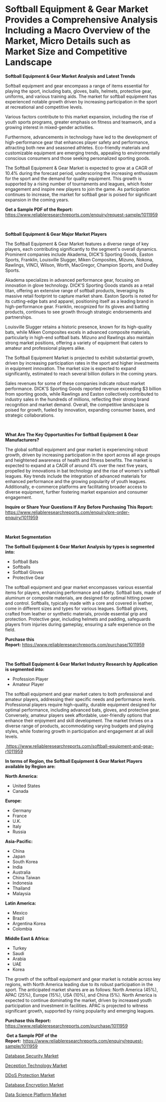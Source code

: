 <p><h1>Softball Equipment & Gear Market Provides a Comprehensive Analysis Including a Macro Overview of the Market, Micro Details such as Market Size and Competitive Landscape</h1></p><p><strong>Softball Equipment & Gear Market Analysis and Latest Trends</strong></p>
<p><p>Softball equipment and gear encompass a range of items essential for playing the sport, including bats, gloves, balls, helmets, protective gear, uniforms, and various training aids. The market for softball equipment has experienced notable growth driven by increasing participation in the sport at recreational and competitive levels. </p><p>Various factors contribute to this market expansion, including the rise of youth sports programs, greater emphasis on fitness and teamwork, and a growing interest in mixed-gender activities. </p><p>Furthermore, advancements in technology have led to the development of high-performance gear that enhances player safety and performance, attracting both new and seasoned athletes. Eco-friendly materials and customizable equipment are emerging trends, appealing to environmentally conscious consumers and those seeking personalized sporting goods.</p><p>The Softball Equipment & Gear Market is expected to grow at a CAGR of 10.4% during the forecast period, underscoring the increasing enthusiasm for the sport and the demand for quality equipment. This growth is supported by a rising number of tournaments and leagues, which foster engagement and inspire new players to join the game. As participation continues to increase, the market for softball gear is poised for significant expansion in the coming years.</p></p>
<p><strong>Get a Sample PDF of the Report:&nbsp;</strong> <a href="https://www.reliableresearchreports.com/enquiry/request-sample/1011959?utm_campaign=33&utm_medium=2&utm_source=Github&utm_content=ia&utm_term=06032025&utm_id=softball-equipment-gear">https://www.reliableresearchreports.com/enquiry/request-sample/1011959</a></p>
<p>&nbsp;</p>
<p><strong>Softball Equipment & Gear Major Market Players</strong></p>
<p><p>The Softball Equipment & Gear Market features a diverse range of key players, each contributing significantly to the segment's overall dynamics. Prominent companies include Akadema, DICK'S Sporting Goods, Easton Sports, Franklin, Louisville Slugger, Miken Composites, Mizuno, Nokona, Rawlings, VINCI, Wilson, Worth, MacGregor, Champion Sports, and Dudley Sports. </p><p>Akadema specializes in advanced performance gear, focusing on innovation in glove technology. DICK'S Sporting Goods stands as a retail titan, offering an extensive range of softball products, leveraging its massive retail footprint to capture market share. Easton Sports is noted for its cutting-edge bats and apparel, positioning itself as a leading brand in high-performance gear. Franklin, recognized for its gloves and batting products, continues to see growth through strategic endorsements and partnerships.</p><p>Louisville Slugger retains a historic presence, known for its high-quality bats, while Miken Composites excels in advanced composite materials, particularly in high-end softball bats. Mizuno and Rawlings also maintain strong market positions, offering a variety of equipment that caters to amateur and professional players alike.</p><p>The Softball Equipment Market is projected to exhibit substantial growth, driven by increasing participation rates in the sport and higher investments in equipment innovation. The market size is expected to expand significantly, estimated to reach several billion dollars in the coming years.</p><p>Sales revenues for some of these companies indicate robust market performance. DICK'S Sporting Goods reported revenue exceeding $3 billion from sporting goods, while Rawlings and Easton collectively contributed to industry sales in the hundreds of millions, reflecting their strong brand recognition and market demand. Overall, the competitive landscape is poised for growth, fueled by innovation, expanding consumer bases, and strategic collaborations.</p></p>
<p>&nbsp;</p>
<p><strong>What Are The Key Opportunities For Softball Equipment & Gear Manufacturers?</strong></p>
<p><p>The global softball equipment and gear market is experiencing robust growth, driven by increasing participation in the sport across all age groups and heightened awareness of health and fitness benefits. The market is expected to expand at a CAGR of around 4% over the next five years, propelled by innovations in bat technology and the rise of women's softball leagues. Key trends include the integration of advanced materials for enhanced performance and the growing popularity of youth leagues. Additionally, e-commerce platforms are facilitating broader access to diverse equipment, further fostering market expansion and consumer engagement.</p></p>
<p><strong>Inquire or Share Your Questions If Any Before Purchasing This Report:</strong> <a href="https://www.reliableresearchreports.com/enquiry/pre-order-enquiry/1011959?utm_campaign=33&utm_medium=2&utm_source=Github&utm_content=ia&utm_term=06032025&utm_id=softball-equipment-gear">https://www.reliableresearchreports.com/enquiry/pre-order-enquiry/1011959</a></p>
<p>&nbsp;</p>
<p><strong>Market Segmentation</strong></p>
<p><strong>The Softball Equipment & Gear Market Analysis by types is segmented into:</strong></p>
<p><ul><li>Softball Bats</li><li>Softballs</li><li>Softball Gloves</li><li>Protective Gear</li></ul></p>
<p><p>The softball equipment and gear market encompasses various essential items for players, enhancing performance and safety. Softball bats, made of aluminum or composite materials, are designed for optimal hitting power and control. Softballs, typically made with a core and covered in leather, come in different sizes and types for various leagues. Softball gloves, crafted from leather or synthetic materials, provide essential grip and protection. Protective gear, including helmets and padding, safeguards players from injuries during gameplay, ensuring a safe experience on the field.</p></p>
<p><strong>Purchase this Report:&nbsp;</strong><a href="https://www.reliableresearchreports.com/purchase/1011959?utm_campaign=33&utm_medium=2&utm_source=Github&utm_content=ia&utm_term=06032025&utm_id=softball-equipment-gear">https://www.reliableresearchreports.com/purchase/1011959</a></p>
<p>&nbsp;</p>
<p><strong>The Softball Equipment & Gear Market Industry Research by Application is segmented into:</strong></p>
<p><ul><li>Profession Player</li><li>Amateur Player</li></ul></p>
<p><p>The softball equipment and gear market caters to both professional and amateur players, addressing their specific needs and performance levels. Professional players require high-quality, durable equipment designed for optimal performance, including advanced bats, gloves, and protective gear. Conversely, amateur players seek affordable, user-friendly options that enhance their enjoyment and skill development. The market thrives on a diverse range of products, accommodating varying budgets and playing styles, while fostering growth in participation and engagement at all skill levels.</p></p>
<p><a href="https://www.reliableresearchreports.com/softball-equipment-and-gear-r1011959?utm_campaign=33&utm_medium=2&utm_source=Github&utm_content=ia&utm_term=06032025&utm_id=softball-equipment-gear">&nbsp;https://www.reliableresearchreports.com/softball-equipment-and-gear-r1011959</a></p>
<p><strong>In terms of Region, the Softball Equipment & Gear Market Players available by Region are:</strong></p>
<p>
    <p> <strong> North America: </strong>
        <ul>
            <li>United States</li>
            <li>Canada</li>
        </ul>
        </p> 
    <p> <strong> Europe: </strong>
        <ul>
            <li>Germany</li>
            <li>France</li>
            <li>U.K.</li>
            <li>Italy</li>
            <li>Russia</li>
        </ul>
        </p> 
    <p> <strong> Asia-Pacific: </strong>
        <ul>
            <li>China</li>
            <li>Japan</li>
            <li>South Korea</li>
            <li>India</li>
            <li>Australia</li>
            <li>China Taiwan</li>
            <li>Indonesia</li>
            <li>Thailand</li>
            <li>Malaysia</li>
        </ul>
        </p> 
    <p> <strong> Latin America: </strong>
        <ul>
            <li>Mexico</li>
            <li>Brazil</li>
            <li>Argentina Korea</li>
            <li>Colombia</li>
        </ul>
        </p> 
    <p> <strong> Middle East & Africa: </strong>
        <ul>
            <li>Turkey</li>
            <li>Saudi</li>
            <li>Arabia</li>
            <li>UAE</li>
            <li>Korea</li>
        </ul>
    </p>
    </p>
<p><p>The growth of the softball equipment and gear market is notable across key regions, with North America leading due to its robust participation in the sport. The anticipated market shares are as follows: North America (45%), APAC (25%), Europe (15%), USA (10%), and China (5%). North America is expected to continue dominating the market, driven by increased youth participation and investment in facilities. APAC is projected to witness significant growth, supported by rising popularity and emerging leagues.</p></p>
<p><strong>Purchase this Report: </strong><a href="https://www.reliableresearchreports.com/purchase/1011959?utm_campaign=33&utm_medium=2&utm_source=Github&utm_content=ia&utm_term=06032025&utm_id=softball-equipment-gear">https://www.reliableresearchreports.com/purchase/1011959</a></p>
<p>&nbsp;<strong>Get a Sample PDF of the Report:&nbsp;&nbsp;</strong><a href="https://www.reliableresearchreports.com/enquiry/request-sample/1011959?utm_campaign=33&utm_medium=2&utm_source=Github&utm_content=ia&utm_term=06032025&utm_id=softball-equipment-gear">https://www.reliableresearchreports.com/enquiry/request-sample/1011959</a></p>
<p><strong></strong></p>
<p><p><a href="https://github.com/nkbaroga/Market-Research-Report-List-1/blob/main/database-security-market.md?utm_campaign=33&utm_medium=2&utm_source=Github&utm_content=ia&utm_term=06032025&utm_id=softball-equipment-gear">Database Security Market</a></p><p><a href="https://github.com/ritooesiaba/Market-Research-Report-List-1/blob/main/deception-technology-market.md?utm_campaign=33&utm_medium=2&utm_source=Github&utm_content=ia&utm_term=06032025&utm_id=softball-equipment-gear">Deception Technology Market</a></p><p><a href="https://github.com/elvutedipela/Market-Research-Report-List-1/blob/main/ddos-protection-market.md?utm_campaign=33&utm_medium=2&utm_source=Github&utm_content=ia&utm_term=06032025&utm_id=softball-equipment-gear">DDoS Protection Market</a></p><p><a href="https://github.com/hedbomkrahe/Market-Research-Report-List-1/blob/main/database-encryption-market.md?utm_campaign=33&utm_medium=2&utm_source=Github&utm_content=ia&utm_term=06032025&utm_id=softball-equipment-gear">Database Encryption Market</a></p><p><a href="https://github.com/lateshab69/Market-Research-Report-List-1/blob/main/data-science-platform-market.md?utm_campaign=33&utm_medium=2&utm_source=Github&utm_content=ia&utm_term=06032025&utm_id=softball-equipment-gear">Data Science Platform Market</a></p></p>